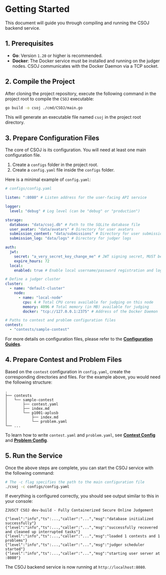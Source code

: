 # Getting Started

This document will guide you through compiling and running the CSOJ backend service.

## 1. Prerequisites

- **Go**: Version `1.20` or higher is recommended.
- **Docker**: The Docker service must be installed and running on the judger nodes. CSOJ communicates with the Docker Daemon via a TCP socket.

## 2. Compile the Project

After cloning the project repository, execute the following command in the project root to compile the `CSOJ` executable:

```bash
go build -o csoj ./cmd/CSOJ/main.go
````

This will generate an executable file named `csoj` in the project root directory.

## 3\. Prepare Configuration Files

The core of CSOJ is its configuration. You will need at least one main configuration file.

1.  Create a `configs` folder in the project root.
2.  Create a `config.yaml` file inside the `configs` folder.

Here is a minimal example of `config.yaml`:

```yaml
# configs/config.yaml

listen: ":8080" # Listen address for the user-facing API service

logger:
  level: "debug" # Log level (can be "debug" or "production")

storage:
  database: "data/csoj.db" # Path to the SQLite database file
  user_avatar: "data/avatars" # Directory for user avatars
  submission_content: "data/submissions" # Directory for user submission content
  submission_log: "data/logs" # Directory for judger logs

auth:
  jwt:
    secret: "a_very_secret_key_change_me" # JWT signing secret, MUST be changed
    expire_hours: 72
  local:
    enabled: true # Enable local username/password registration and login

# Define a judger cluster
cluster:
  - name: "default-cluster"
    node:
      - name: "local-node"
        cpu: 4 # Total CPU cores available for judging on this node
        memory: 4096 # Total memory (in MB) available for judging
        docker: "tcp://127.0.0.1:2375" # Address of the Docker Daemon

# Paths to contest and problem configuration files
contest:
  - "contests/sample-contest"
```

For more details on configuration files, please refer to the **[Configuration Guides](https://www.google.com/search?q=./configuration/main-config.md)**.

## 4\. Prepare Contest and Problem Files

Based on the `contest` configuration in `config.yaml`, create the corresponding directories and files. For the example above, you would need the following structure:

```
.
├── contests
│   └── sample-contest
│       ├── contest.yaml
│       ├── index.md
│       └── p1001-aplusb
│           ├── index.md
│           └── problem.yaml
└── ...
```

To learn how to write `contest.yaml` and `problem.yaml`, see **[Contest Config](https://www.google.com/search?q=./configuration/contest-config.md)** and **[Problem Config](https://www.google.com/search?q=./configuration/problem-config.md)**.

## 5\. Run the Service

Once the above steps are complete, you can start the CSOJ service with the following command:

```bash
# The -c flag specifies the path to the main configuration file
./csoj -c configs/config.yaml
```

If everything is configured correctly, you should see output similar to this in your console:

```
ZJUSCT CSOJ dev-build - Fully Containerized Secure Online Judgement

{"level":"info","ts":...,"caller":"...","msg":"database initialized successfully"}
{"level":"info","ts":...,"caller":"...","msg":"successfully recovered and cleaned up interrupted tasks"}
{"level":"info","ts":...,"caller":"...","msg":"loaded 1 contests and 1 problems"}
{"level":"info","ts":...,"caller":"...","msg":"judger scheduler started"}
{"level":"info","ts":...,"caller":"...","msg":"starting user server at :8080"}
```

The CSOJ backend service is now running at `http://localhost:8080`.
